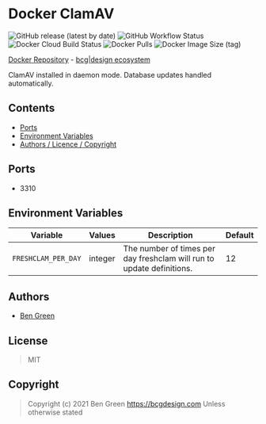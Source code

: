 # Docker ClamAV

![GitHub release (latest by date)](https://img.shields.io/github/v/release/bencgreen/docker-clamav) ![GitHub Workflow Status](https://img.shields.io/github/workflow/status/bencgreen/docker-clamav/build?label=github) ![Docker Cloud Build Status](https://img.shields.io/docker/cloud/build/bcgdesign/clamav?label=docker) ![Docker Pulls](https://img.shields.io/docker/pulls/bcgdesign/clamav?label=pulls) ![Docker Image Size (tag)](https://img.shields.io/docker/image-size/bcgdesign/clamav/latest?label=size)

[Docker Repository](https://hub.docker.com/r/bcgdesign/clamav) - [bcg|design ecosystem](https://github.com/bencgreen/docker)

ClamAV installed in daemon mode. Database updates handled automatically.

## Contents

* [Ports](#ports)
* [Environment Variables](#environment-variables)
* [Authors / Licence / Copyright](#authors)

## Ports

* 3310

## Environment Variables

| Variable            | Values  | Description                                                           | Default |
| ------------------- | ------- | --------------------------------------------------------------------- | ------- |
| `FRESHCLAM_PER_DAY` | integer | The number of times per day freshclam will run to update definitions. | 12      |

## Authors

* [Ben Green](https://github.com/bencgreen)

## License

> MIT

## Copyright

> Copyright (c) 2021 Ben Green <https://bcgdesign.com>
> Unless otherwise stated
